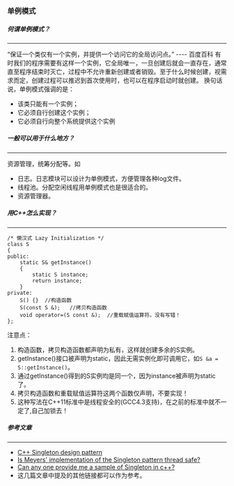### 单例模式

##### 何谓单例模式？
-----
“保证一个类仅有一个实例，并提供一个访问它的全局访问点。”  ---- 百度百科
有时我们的程序需要有这样一个实例，它全局唯一，一旦创建后就会一直存在，通常直至程序结束时灭亡，过程中不允许重新创建或者销毁。至于什么时候创建，视需求而定，创建过程可以推迟到首次使用时，也可以在程序启动时就创建。
换句话说，单例模式强调的是：
- 该类只能有一个实例；
- 它必须自行创建这个实例；
- 它必须自行向整个系统提供这个实例

##### 一般可以用于什么地方？
-----

资源管理，统筹分配等。如
- 日志。日志模块可以设计为单例模式，方便管理各种log文件。
- 线程池。分配空闲线程用单例模式也是很适合的。
- 资源管理器。

##### 用C++怎么实现？
-----
```
/* 懒汉式 Lazy Initialization */
class S 
{ 
public:
    static S& getInstance()
    {       
        static S instance;
        return instance;
    }
private:
    S() {} 	//构造函数
    S(const S &);	//拷贝构造函数
    void operator=(S const &);	//重载赋值运算符。没有写错！
};
```
注意点：
1. 构造函数，拷贝构造函数都声明为私有，这样就创建多余的S实例。
2. getInstance()接口被声明为static，因此无需实例化即可调用它，如` S &a = S::getInstance() `。
3. 通过getInstance()得到的S实例均是同一个，因为instance被声明为static了。
4. 拷贝构造函数和重载赋值运算符这两个函数仅声明，不要实现！
5. 这种写法在C++11标准中是线程安全的(GCC4.3支持)，在之前的标准中就不一定了,自己加锁去！

##### 参考文章
------
- [C++ Singleton design pattern](https://stackoverflow.com/questions/1008019)
- [Is Meyers' implementation of the Singleton pattern thread safe?](https://stackoverflow.com/questions/1661529)
- [Can any one provide me a sample of Singleton in c++?](https://stackoverflow.com/questions/270947/can-any-one-provide-me-a-sample-of-singleton-in-c)
- 这几篇文章中提及的其他链接都可以作为参考。

